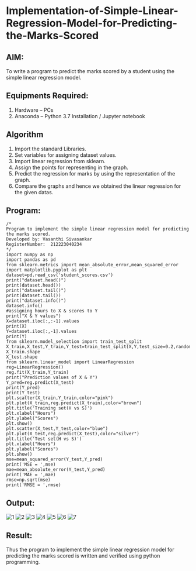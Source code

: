# Implementation-of-Simple-Linear-Regression-Model-for-Predicting-the-Marks-Scored

## AIM:
To write a program to predict the marks scored by a student using the simple linear regression model.

## Equipments Required:
1. Hardware – PCs
2. Anaconda – Python 3.7 Installation / Jupyter notebook

## Algorithm
1. Import the standard Libraries.
2. Set variables for assigning dataset values.
3. Import linear regression from sklearn.
4. Assign the points for representing in the graph.
5. Predict the regression for marks by using the representation of the graph.
6. Compare the graphs and hence we obtained the linear regression for the given datas.

## Program:
```
/*
Program to implement the simple linear regression model for predicting the marks scored.
Developed by: Vasanthi Sivasankar
RegisterNumber:  212223040234
*/
import numpy as np
import pandas as pd
from sklearn.metrics import mean_absolute_error,mean_squared_error
import matplotlib.pyplot as plt
dataset=pd.read_csv('student_scores.csv')
print("dataset.head()")
print(dataset.head())
print("dataset.tail()")
print(dataset.tail())
print("dataset.info()")
dataset.info()
#assigning hours to X & scores to Y
print("X & Y values")
X=dataset.iloc[:,:-1].values
print(X)
Y=dataset.iloc[:,-1].values
print(Y)
from sklearn.model_selection import train_test_split
X_train,X_test,Y_train,Y_test=train_test_split(X,Y,test_size=0.2,random_state=0)
X_train.shape
X_test.shape
from sklearn.linear_model import LinearRegression
reg=LinearRegression()
reg.fit(X_train,Y_train)
print("Prediction values of X & Y")
Y_pred=reg.predict(X_test)
print(Y_pred)
print(Y_test)
plt.scatter(X_train,Y_train,color="pink")
plt.plot(X_train,reg.predict(X_train),color="brown")
plt.title('Training set(H vs S)')
plt.xlabel("Hours")
plt.ylabel("Scores")
plt.show()
plt.scatter(X_test,Y_test,color="blue")
plt.plot(X_test,reg.predict(X_test),color="silver")
plt.title('Test set(H vs S)')
plt.xlabel("Hours")
plt.ylabel("Scores")
plt.show()
mse=mean_squared_error(Y_test,Y_pred)
print('MSE = ',mse)
mae=mean_absolute_error(Y_test,Y_pred)
print('MAE = ',mae)
rmse=np.sqrt(mse)
print('RMSE = ',rmse)

```

## Output:

![1](https://github.com/user-attachments/assets/3a0cc4d3-7453-4207-85cb-faf691d29227)
![2](https://github.com/user-attachments/assets/9cedfbc6-d38e-411b-b185-150f305c8252)
![3](https://github.com/user-attachments/assets/a15bda70-8063-4de2-b3d4-c9fca79b7fbd)
![4](https://github.com/user-attachments/assets/4b105bc5-f7f2-4eef-a459-855845e51ea9)
![5](https://github.com/user-attachments/assets/13827152-f95c-41e4-82e6-c263c98e01c1)
![6](https://github.com/user-attachments/assets/d055a538-4def-4a33-82db-9a777f7de0f2)
![7](https://github.com/user-attachments/assets/5b9e3b52-0120-46c1-ace5-6bef58a0464d)


## Result:
Thus the program to implement the simple linear regression model for predicting the marks scored is written and verified using python programming.
